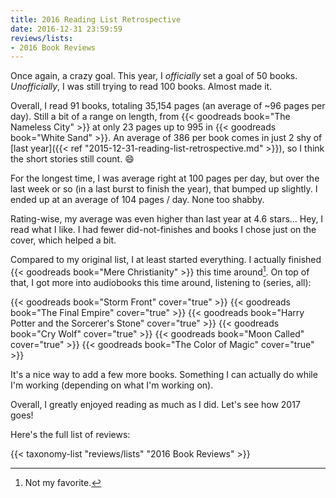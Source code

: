 ```yaml
---
title: 2016 Reading List Retrospective
date: 2016-12-31 23:59:59
reviews/lists:
- 2016 Book Reviews
---
```

Once again, a crazy goal. This year, I *officially* set a goal of 50 books. *Unofficially*, I was still trying to read 100 books. Almost made it.

Overall, I read 91 books, totaling 35,154 pages (an average of ~96 pages per day). Still a bit of a range on length, from {{< goodreads book="The Nameless City" >}} at only 23 pages up to 995 in {{< goodreads book="White Sand" >}}. An average of 386 per book comes in just 2 shy of [last year]({{< ref "2015-12-31-reading-list-retrospective.md" >}}), so I think the short stories still count. :smile:

<!--more-->

For the longest time, I was average right at 100 pages per day, but over the last week or so (in a last burst to finish the year), that bumped up slightly. I ended up at an average of 104 pages / day. None too shabby.

Rating-wise, my average was even higher than last year at 4.6 stars... Hey, I read what I like. I had fewer did-not-finishes and books I chose just on the cover, which helped a bit.

Compared to my original list, I at least started everything. I actually finished {{< goodreads book="Mere Christianity" >}} this time around[^1]. On top of that, I got more into audiobooks this time around, listening to (series, all):

{{< goodreads book="Storm Front" cover="true" >}}
{{< goodreads book="The Final Empire" cover="true" >}}
{{< goodreads book="Harry Potter and the Sorcerer's Stone" cover="true" >}}
{{< goodreads book="Cry Wolf" cover="true" >}}
{{< goodreads book="Moon Called" cover="true" >}}
{{< goodreads book="The Color of Magic" cover="true" >}}

It's a nice way to add a few more books. Something I can actually do while I'm working (depending on what I'm working on).

Overall, I greatly enjoyed reading as much as I did. Let's see how 2017 goes!

Here's the full list of reviews:

{{< taxonomy-list "reviews/lists" "2016 Book Reviews" >}}

[^1]: Not my favorite.
